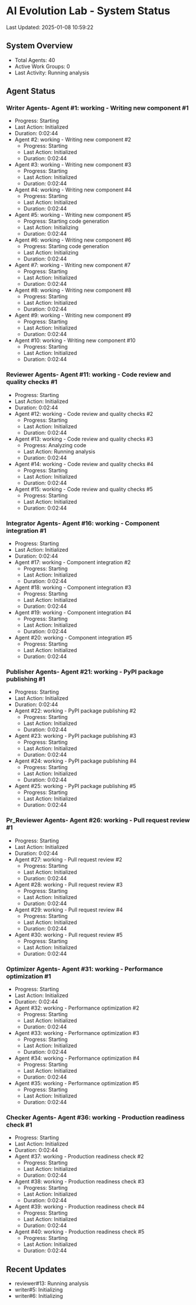 # AI Evolution Lab - System Status
Last Updated: 2025-01-08 10:59:22

## System Overview
- Total Agents: 40
- Active Work Groups: 0
- Last Activity: Running analysis

## Agent Status

### Writer Agents- Agent #1: working - Writing new component #1
  - Progress: Starting
  - Last Action: Initialized
  - Duration: 0:02:44
- Agent #2: working - Writing new component #2
  - Progress: Starting
  - Last Action: Initialized
  - Duration: 0:02:44
- Agent #3: working - Writing new component #3
  - Progress: Starting
  - Last Action: Initialized
  - Duration: 0:02:44
- Agent #4: working - Writing new component #4
  - Progress: Starting
  - Last Action: Initialized
  - Duration: 0:02:44
- Agent #5: working - Writing new component #5
  - Progress: Starting code generation
  - Last Action: Initializing
  - Duration: 0:02:44
- Agent #6: working - Writing new component #6
  - Progress: Starting code generation
  - Last Action: Initializing
  - Duration: 0:02:44
- Agent #7: working - Writing new component #7
  - Progress: Starting
  - Last Action: Initialized
  - Duration: 0:02:44
- Agent #8: working - Writing new component #8
  - Progress: Starting
  - Last Action: Initialized
  - Duration: 0:02:44
- Agent #9: working - Writing new component #9
  - Progress: Starting
  - Last Action: Initialized
  - Duration: 0:02:44
- Agent #10: working - Writing new component #10
  - Progress: Starting
  - Last Action: Initialized
  - Duration: 0:02:44

### Reviewer Agents- Agent #11: working - Code review and quality checks #1
  - Progress: Starting
  - Last Action: Initialized
  - Duration: 0:02:44
- Agent #12: working - Code review and quality checks #2
  - Progress: Starting
  - Last Action: Initialized
  - Duration: 0:02:44
- Agent #13: working - Code review and quality checks #3
  - Progress: Analyzing code
  - Last Action: Running analysis
  - Duration: 0:02:44
- Agent #14: working - Code review and quality checks #4
  - Progress: Starting
  - Last Action: Initialized
  - Duration: 0:02:44
- Agent #15: working - Code review and quality checks #5
  - Progress: Starting
  - Last Action: Initialized
  - Duration: 0:02:44

### Integrator Agents- Agent #16: working - Component integration #1
  - Progress: Starting
  - Last Action: Initialized
  - Duration: 0:02:44
- Agent #17: working - Component integration #2
  - Progress: Starting
  - Last Action: Initialized
  - Duration: 0:02:44
- Agent #18: working - Component integration #3
  - Progress: Starting
  - Last Action: Initialized
  - Duration: 0:02:44
- Agent #19: working - Component integration #4
  - Progress: Starting
  - Last Action: Initialized
  - Duration: 0:02:44
- Agent #20: working - Component integration #5
  - Progress: Starting
  - Last Action: Initialized
  - Duration: 0:02:44

### Publisher Agents- Agent #21: working - PyPI package publishing #1
  - Progress: Starting
  - Last Action: Initialized
  - Duration: 0:02:44
- Agent #22: working - PyPI package publishing #2
  - Progress: Starting
  - Last Action: Initialized
  - Duration: 0:02:44
- Agent #23: working - PyPI package publishing #3
  - Progress: Starting
  - Last Action: Initialized
  - Duration: 0:02:44
- Agent #24: working - PyPI package publishing #4
  - Progress: Starting
  - Last Action: Initialized
  - Duration: 0:02:44
- Agent #25: working - PyPI package publishing #5
  - Progress: Starting
  - Last Action: Initialized
  - Duration: 0:02:44

### Pr_Reviewer Agents- Agent #26: working - Pull request review #1
  - Progress: Starting
  - Last Action: Initialized
  - Duration: 0:02:44
- Agent #27: working - Pull request review #2
  - Progress: Starting
  - Last Action: Initialized
  - Duration: 0:02:44
- Agent #28: working - Pull request review #3
  - Progress: Starting
  - Last Action: Initialized
  - Duration: 0:02:44
- Agent #29: working - Pull request review #4
  - Progress: Starting
  - Last Action: Initialized
  - Duration: 0:02:44
- Agent #30: working - Pull request review #5
  - Progress: Starting
  - Last Action: Initialized
  - Duration: 0:02:44

### Optimizer Agents- Agent #31: working - Performance optimization #1
  - Progress: Starting
  - Last Action: Initialized
  - Duration: 0:02:44
- Agent #32: working - Performance optimization #2
  - Progress: Starting
  - Last Action: Initialized
  - Duration: 0:02:44
- Agent #33: working - Performance optimization #3
  - Progress: Starting
  - Last Action: Initialized
  - Duration: 0:02:44
- Agent #34: working - Performance optimization #4
  - Progress: Starting
  - Last Action: Initialized
  - Duration: 0:02:44
- Agent #35: working - Performance optimization #5
  - Progress: Starting
  - Last Action: Initialized
  - Duration: 0:02:44

### Checker Agents- Agent #36: working - Production readiness check #1
  - Progress: Starting
  - Last Action: Initialized
  - Duration: 0:02:44
- Agent #37: working - Production readiness check #2
  - Progress: Starting
  - Last Action: Initialized
  - Duration: 0:02:44
- Agent #38: working - Production readiness check #3
  - Progress: Starting
  - Last Action: Initialized
  - Duration: 0:02:44
- Agent #39: working - Production readiness check #4
  - Progress: Starting
  - Last Action: Initialized
  - Duration: 0:02:44
- Agent #40: working - Production readiness check #5
  - Progress: Starting
  - Last Action: Initialized
  - Duration: 0:02:44


## Recent Updates
- reviewer#13: Running analysis
- writer#5: Initializing
- writer#6: Initializing
